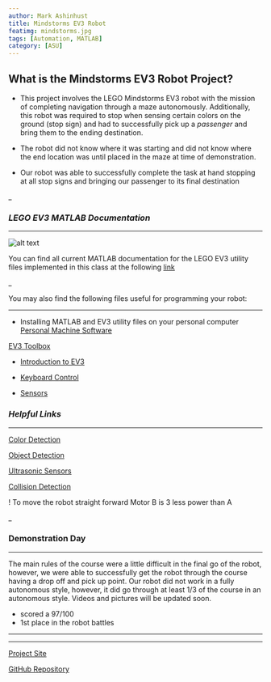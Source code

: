 ```yaml
---
author: Mark Ashinhust  
title: Mindstorms EV3 Robot
featimg: mindstorms.jpg
tags: [Automation, MATLAB]
category: [ASU]
---
```


## What is the Mindstorms EV3 Robot Project?

* This project involves the LEGO Mindstorms EV3 robot with the mission of completing navigation through a maze autonomously. Additionally, this robot was required to stop when sensing certain colors on the ground (stop sign) and had to successfully pick up a *passenger* and bring them to the ending destination. 

* The robot did not know where it was starting and did not know where the end location was until placed in the maze at time of demonstration.

* Our robot was able to successfully complete the task at hand stopping at all stop signs and bringing our passenger to its final destination  

_  

### *LEGO EV3 MATLAB Documentation*
---

![alt text](https://external-content.duckduckgo.com/iu/?u=https%3A%2F%2Fyt3.ggpht.com%2Fa-%2FAAuE7mDJmHRDL4dE287mAkKkx6usagWNcF8rg5yQbg%3Ds100-mo-c-c0xffffffff-rj-k-no&f=1&nofb=1)

You can find all current MATLAB documentation for the LEGO EV3 utility files implemented in this class at the following [link](https://sites.google.com/a/asu.edu/fse100-cse-wiki/ev3-matlab-library-documentation)  

_  

You may also find the following files useful for programming your robot:  
_______________________________  

* Installing MATLAB and EV3 utility files on your personal computer  
[Personal Machine Software](https://github.com/Markay12/mindstormsEV3/blob/master/Personal%20Machine%20Software%20Install.pdf)  

[EV3 Toolbox](https://github.com/Markay12/mindstormsEV3/blob/master/EV3_Toolbox.zip)  


* [Introduction to EV3](https://github.com/Markay12/mindstormsEV3/blob/master/Introduction%20to%20EV3.pdf)

* [Keyboard Control](https://github.com/Markay12/mindstormsEV3/blob/master/Keyboard%20Control.pdf)

* [Sensors](https://github.com/Markay12/mindstormsEV3/blob/master/Sensors.pdf)


### *Helpful Links*
----------------------

[Color Detection](https://www.mathworks.com/help/supportpkg/legomindstormsev3io/ref/readcolor.html)  

[Object Detection](https://education.lego.com/en-us/lessons/mindstorms-ev3/object-detection#Planitem2)  

[Ultrasonic Sensors](https://makecode.mindstorms.com/reference/sensors/ultrasonic/on-event)  

[Collision Detection](https://www.mathworks.com/help/supportpkg/legomindstormsev3io/examples/build-a-collision-alarm-using-the-ev3-ultrasonic-sensor.html)  

! To move the robot straight forward Motor B is 3 less power than A  

_  


### **Demonstration Day**
---

The main rules of the course were a little difficult in the final go of the robot, however, we were able to successfully get the robot through the course having a drop off and pick up point. Our robot did not work in a fully autonomous style, however, it did go through at least 1/3 of the course in an autonomous style. Videos and pictures will be updated soon.  


* scored a 97/100
* 1st place in the robot battles

---
---

[Project Site](https://www.mindstorm.markinfo.dev/)   


[GitHub Repository](https://github.com/Markay12/mindstormsEV3)  